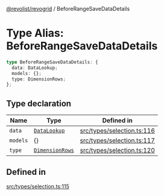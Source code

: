 [@revolist/revogrid](README.md) / BeforeRangeSaveDataDetails

# Type Alias: BeforeRangeSaveDataDetails

```ts
type BeforeRangeSaveDataDetails: {
  data: DataLookup;
  models: {};
  type: DimensionRows;
};
```

## Type declaration

| Name | Type | Defined in |
| ------ | ------ | ------ |
| `data` | [`DataLookup`](TypeAlias.DataLookup.md) | [src/types/selection.ts:116](https://github.com/revolist/revogrid/blob/0ab93afcbb5b98b002edc76b162fc6cdefa047cd/src/types/selection.ts#L116) |
| `models` | \{\} | [src/types/selection.ts:117](https://github.com/revolist/revogrid/blob/0ab93afcbb5b98b002edc76b162fc6cdefa047cd/src/types/selection.ts#L117) |
| `type` | [`DimensionRows`](TypeAlias.DimensionRows.md) | [src/types/selection.ts:120](https://github.com/revolist/revogrid/blob/0ab93afcbb5b98b002edc76b162fc6cdefa047cd/src/types/selection.ts#L120) |

## Defined in

[src/types/selection.ts:115](https://github.com/revolist/revogrid/blob/0ab93afcbb5b98b002edc76b162fc6cdefa047cd/src/types/selection.ts#L115)
